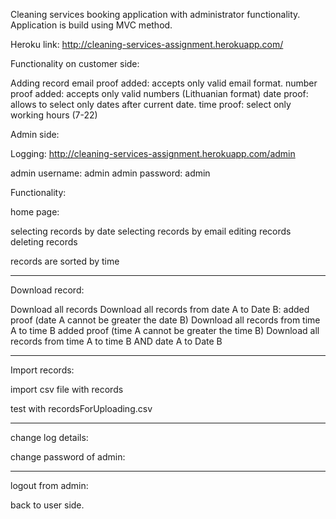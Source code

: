 Cleaning services booking application with administrator functionality. 
Application is build using MVC method. 
 
Heroku link:
http://cleaning-services-assignment.herokuapp.com/

Functionality on customer side:

Adding record
email proof added: accepts only valid email format. 
number proof added: accepts only valid numbers (Lithuanian format)
date proof: allows to select only dates after current date. 
time proof: select only working hours (7-22)

Admin side: 

Logging:
http://cleaning-services-assignment.herokuapp.com/admin

admin username: admin
admin password: admin

Functionality:

home page:

selecting records by date
selecting records by email
editing records
deleting records

records are sorted by time
______________________________

Download record:

Download all records
Download all records from date A to Date B: added proof (date A cannot be greater the date B)
Download all records from time A to time B added proof (time A cannot be greater the time B)
Download all records from time A to time B AND  date A to Date B
______________________________

Import records:

import csv file with records 

test with recordsForUploading.csv 
______________________________

change log details:

change password of admin:
______________________________

logout from admin:

back to user side. 
